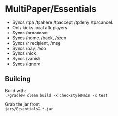 # MultiPaper/Essentials

 - Syncs /tpa /tpahere /tpaccept /tpdeny /tpacancel.
 - Only kicks local afk players
 - Syncs /broadcast
 - Syncs /home, /back, /seen
 - Syncs /r recipient, /msg
 - Syncs /pay, /eco
 - Syncs /nick
 - Syncs /vanish
 - Syncs /ignore

## Building

Build with:  
`./gradlew clean build -x checkstyleMain -x test`

Grab the jar from:  
`jars/EssentialsX-*.jar`